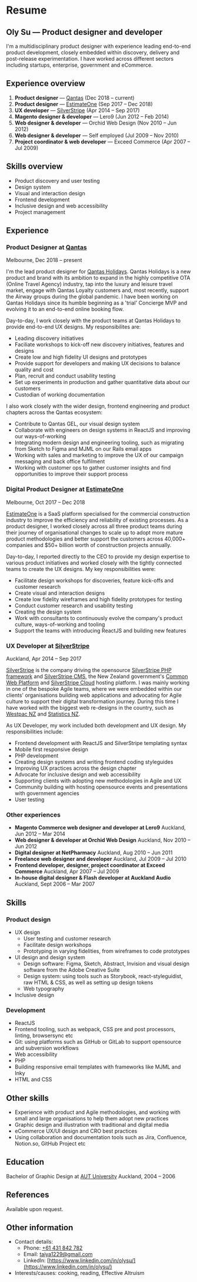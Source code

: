 # Resume

## Oly Su — Product designer and developer

I'm a multidisciplinary product designer with experience leading end-to-end product development, closely embedded within discovery, delivery and post-release experimentation. I have worked across different sectors including startups, enterprise, government and eCommerce.

## Experience overview

1. **Product designer** — [Qantas](https://www.qantas.com) (Dec 2018 – current)
1. **Product designer** — [EstimateOne](https://www.estimateone.com) (Sep 2017 – Dec 2018)
1. **UX developer** — [SilverStripe](https://www.silverstripe.com) (Apr 2014 – Sep 2017)
1. **Magento designer & developer** — Lero9 (Jun 2012 – Feb 2014)
1. **Web designer & developer** — Orchid Web Design (Nov 2010 – Jun 2012)
1. **Web designer & developer** — Self employed (Jul 2009 – Nov 2010)
1. **Project coordinator & web developer** — Exceed Commerce (Apr 2007 – Jul 2009)

## Skills overview

- Product discovery and user testing
- Design system
- Visual and interaction design
- Frontend development
- Inclusive design and web accessibility
- Project management

## Experience

### Product Designer at [Qantas](https://www.qantas.com)

Melbourne, Dec 2018 – present

I'm the lead product designer for [Qantas Holidays](https://www.qantas.com/holidays). Qantas Holidays is a new product and brand with its ambition to expand in the highly competitive OTA (Online Travel Agency) industry, tap into the luxury and leisure travel market, engage with Qantas Loyalty customers and, most recently, support the Airway groups during the global pandemic. I have been working on Qantas Holidays since its humble beginning as a 'trial' Concierge MVP and evolving it to an end-to-end online booking flow.

Day-to-day, I work closely with the product teams at Qantas Holidays to provide end-to-end UX designs. My responsibilites are:
- Leading discovery initiatives
- Faciliate workshops to kick-off new discovery initiatives, features and designs
- Create low and high fidelity UI designs and prototypes
- Provide support for developers and making UX decisions to balance quality and cost
- Plan, recruit and conduct usability testing
- Set up experiments in production and gather quantitative data about our customers
- Custodian of working documentation

I also work closely with the wider design, frontend engineering and product chapters across the Qantas ecosystem:
- Contribute to Qantas GEL, our visual design system
- Collaborate with engineers on design systems in ReactJS and improving our ways-of-working
- Integrating modern design and engineering tooling, such as migrating from Sketch to Figma and MJML on our Rails email apps
- Working with sales and marketing to improve the UX of our campaign messaging and back office fulfilment
- Working with customer ops to gather customer insights and find opportunities to improve their support process

### Digital Product Designer at [EstimateOne](https://www.estimateone.com)

Melbourne, Oct 2017 – Dec 2018

[EstimateOne](https://www.estimateone.com) is a SaaS platform specialised for the commercial construction industry to improve the efficiency and reliability of existing processes. As a product designer, I worked closely across all three product teams during their journey of organisational changes to scale up to adopt more mature product methodologies and better support the customers across 40,000+ companies and $50+ billion worth of construction projects annually.

Day-to-day, I reported directly to the CEO to provide my design expertise to various product initiatives and worked closely with the tightly connected teams to create the UX designs. My key responsibilities were:

- Facilitate design workshops for discoveries, feature kick-offs and customer research
- Create visual and interaction designs
- Create low fidelity wireframes and high fidelity prototypes for testing
- Conduct customer research and usability testing
- Creating the design system
- Work with consultants to continuously evolve the company's product culture, ways-of-working and tooling
- Support the teams with introducing ReactJS and building new features

### UX Developer at [SilverStripe](https://www.silverstripe.com)

Auckland, Apr 2014 – Sep 2017

[SilverStripe](https://www.silverstripe.com) is the company driving the opensource [SilverStripe PHP framework](https://www.silverstripe.org/software/framework/) and [SilverStripe CMS](https://www.silverstripe.org/software/cms/), the New Zealand government's [Common Web Platform](https://www.cwp.govt.nz) and [SilverStripe Cloud](https://www.silverstripe.com/cloud-hosting/) hosting platform. I was mainly working in one of the bespoke Agile teams, where we were embedded within our clients' organisations building web applications and advocating for Agile culture to support their digital transformation journey. During this time I have worked with the biggest web re-designs in the country, such as [Westpac NZ](https://www.westpac.co.nz) and [Statistics NZ](https://www.stats.govt.nz).

As UX Developer, my work included both development and UX design. My responsibilities include:
- Frontend development with ReactJS and SilverStripe templating syntax
- Mobile first responsive design
- PHP development
- Creating design systems and writing frontend coding styleguides
- Improving UX practices across the design chapter
- Advocate for inclusive design and web accessibility
- Supporting clients with adopting new methodologies in Agile and UX
- Community building with hosting opensource events and presentations with government agencies
- User testing

### Other experiences

- **Magento Commerce web designer and developer at Lero9**
  Auckland, Jun 2012 – Mar 2014
- **Web designer & developer at Orchid Web Design**
  Auckland, Nov 2010 – Jun 2012
- **Digital designer at NetPharmacy**
  Auckland, Aug 2010 – Jun 2011
- **Freelance web designer and developer**
  Auckland, Jul 2009 – Jul 2010
- **Frontend developer, designer, project coordinator at Exceed Commerce**
  Auckland, Apr 2007 – Jul 2009
- **In-house digital designer & Flash developer at Auckland Audio**
  Auckland, Sept 2006 – Mar 2007

## Skills

### Product design

- UX design
  - User testing and customer research
  - Facilitate design workshops
  - Prototyping in varying fidelities, from wireframes to code prototypes
- UI design and design system
  - Design software: Figma, Sketch, Abstract, Invision and visual design software from the Adobe Creative Suite
  - Design system: using tools such as Storybook, react-styleguidist, raw HTML & CSS, as well as setting up design tokens
  - Web typography
- Inclusive design

### Development

- ReactJS
- Frontend tooling, such as webpack, CSS pre and post processors, linting, browsersync etc
- Git: using platforms such as GitHub or GitLab to support opensource and subversion workflows
- Web accessibility
- PHP
- Building responsive email templates with frameworks like MJML and Inky
- HTML and CSS

## Other skills

- Experience with product and Agile methodologies, and working with small and large organisations to help them adopt new practices
- Graphic design and illustration with traditional and digital media
- eCommerce UX/UI design and CRO best practices
- Using collaboration and documentation tools such as Jira, Confluence, Notion.so, GitHub Project etc

## Education

Bachelor of Graphic Design at [AUT University](https://www.aut.ac.nz)
Auckland, 2004 – 2006

## References

Available upon request.

## Other information

- Contact details:
  - Phone: [+61 431 842 782](tel:+61431842782)
  - Email: [taiya1229@gmail.com](mailto:taiya1229@gmail.com)
  - LinkedIn: [https://www.linkedin.com/in/olysu/](https://www.linkedin.com/in/olysu/)
- Interests/causes: cooking, reading, Effective Altruism
